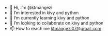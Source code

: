 - 👋 Hi, I’m @ktmangezi
- 👀 I’m interested in kivy and python
- 🌱 I’m currently learning kivy and python
- 💞️ I’m looking to collaborate on kivy and python
- 📫 How to reach me ktmangezi07@gmail.com

<!---
ktmangezi/ktmangezi is a ✨ special ✨ repository because its `README.md` (this file) appears on your GitHub profile.
You can click the Preview link to take a look at your changes.
--->
